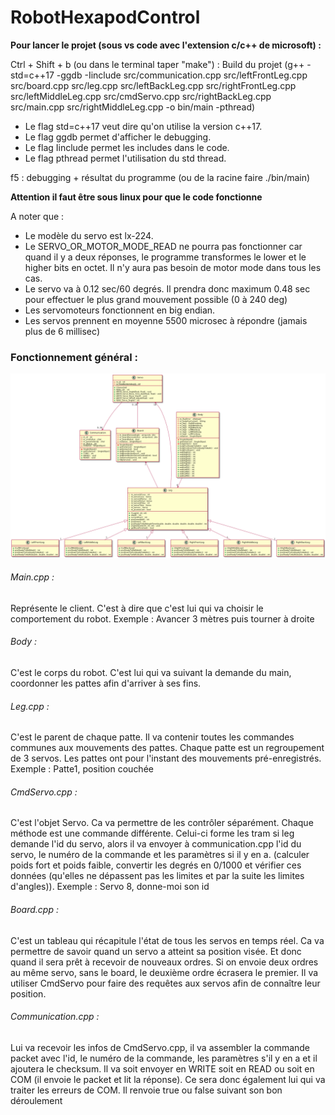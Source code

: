 # RobotHexapodControl


**Pour lancer le projet (sous vs code avec l'extension c/c++ de microsoft) :**

Ctrl + Shift + b (ou dans le terminal taper "make") : Build du projet
(g++ -std=c++17 -ggdb -Iinclude src/communication.cpp src/leftFrontLeg.cpp src/board.cpp src/leg.cpp src/leftBackLeg.cpp src/rightFrontLeg.cpp src/leftMiddleLeg.cpp src/cmdServo.cpp src/rightBackLeg.cpp src/main.cpp src/rightMiddleLeg.cpp -o bin/main  -pthread)
- Le flag std=c++17 veut dire qu'on utilise la version c++17. 
- Le flag ggdb permet d'afficher le debugging.
- Le flag Iinclude permet les includes dans le code.
- Le flag pthread permet l'utilisation du std thread.


f5 : debugging + résultat du programme
(ou de la racine faire ./bin/main)

**Attention il faut être sous linux pour que le code fonctionne**

A noter que :
- Le modèle du servo est lx-224.
- Le SERVO_OR_MOTOR_MODE_READ ne pourra pas fonctionner car quand il y a deux réponses, le programme transformes le lower et le higher bits en octet. 
Il n'y aura pas besoin de motor mode dans tous les cas.
- Le servo va à 0.12 sec/60 degrés. Il prendra donc maximum 0.48 sec pour effectuer le plus grand mouvement possible (0 à 240 deg)
- Les servomoteurs fonctionnent en big endian.
- Les servos prennent en moyenne 5500 microsec à répondre (jamais plus de 6 millisec)


### Fonctionnement général : 

![Diagramme de classe représentant le programme actuel. Par la suite je vais faire du polymorphisme sur l'héritage de leg.](../assets/img/UMLRobotHexapod.png?raw=true "UMLRobotHexapod")

###### Main.cpp : 

Représente le client. C'est à dire que c'est lui qui va choisir le comportement du robot.
Exemple : Avancer 3 mètres puis tourner à droite

###### Body :

C'est le corps du robot. C'est lui qui va suivant la demande du main, coordonner les pattes afin d'arriver à ses fins.

###### Leg.cpp : 

C'est le parent de chaque patte. Il va contenir toutes les commandes communes aux mouvements des pattes.
Chaque patte est un regroupement de 3 servos. Les pattes ont pour l'instant des mouvements pré-enregistrés.
Exemple : Patte1, position couchée

###### CmdServo.cpp :

C'est l'objet Servo. Ca va permettre de les contrôler séparément. Chaque méthode est une commande différente.
Celui-ci forme les tram si leg demande l'id du servo, alors il va envoyer à communication.cpp l'id du servo, 
le numéro de la commande et les paramètres si il y en a.
(calculer poids fort et poids faible, convertir les degrés en 0/1000 et vérifier ces données (qu'elles ne dépassent pas les limites et par la suite les 
limites d'angles)).
Exemple : Servo 8, donne-moi son id

###### Board.cpp :

C'est un tableau qui récapitule l'état de tous les servos en temps réel.
Ca va permettre de savoir quand un servo a atteint sa position visée. Et donc quand il sera prêt à recevoir de nouveaux ordres.
Si on envoie deux ordres au même servo, sans le board, le deuxième ordre écrasera le premier.
Il va utiliser CmdServo pour faire des requêtes aux servos afin de connaître leur position.

###### Communication.cpp :

Lui va recevoir les infos de CmdServo.cpp, il va assembler la commande packet avec l'id, le numéro de la commande, les paramètres s'il y en a et il ajoutera le checksum.
Il va soit envoyer en WRITE soit en READ ou soit en COM (il envoie le packet et lit la réponse).
Ce sera donc également lui qui va traiter les erreurs de COM.
Il renvoie true ou false suivant son bon déroulement